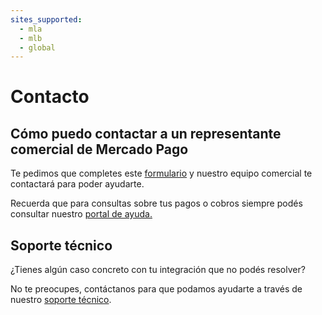 ```yaml
---
sites_supported:
  - mla
  - mlb
  - global
---
```


# Contacto

## Cómo puedo contactar a un representante comercial de Mercado Pago

Te pedimos que completes este [formulario](https://goo.gl/23YqyB) y nuestro equipo comercial te contactará para poder ayudarte.

Recuerda que para consultas sobre tus pagos o cobros siempre podés consultar nuestro [portal de ayuda.](https://www.mercadopago.com.ar/ayuda)

## Soporte técnico

¿Tienes algún caso concreto con tu integración que no podés resolver?

No te preocupes, contáctanos para que podamos ayudarte a través de nuestro [soporte técnico](https://www.mercadopago.com.ar/developers/es/support).
